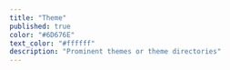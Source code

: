 ```yaml
---
title: "Theme"
published: true
color: "#6D676E"
text_color: "#ffffff"
description: "Prominent themes or theme directories"
---
```

